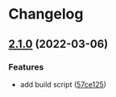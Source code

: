 # Changelog

## [2.1.0](https://github.com/mljs/convolution/compare/v2.0.0...v2.1.0) (2022-03-06)


### Features

* add build script ([57ce125](https://github.com/mljs/convolution/commit/57ce125ebe89542508af35c86bd5f039a5751476))
